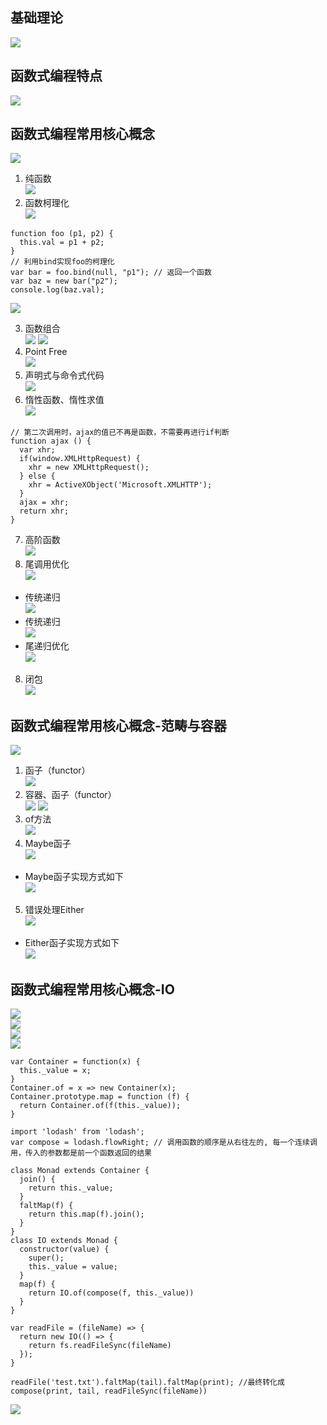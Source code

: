 ## 基础理论
![](./../images/JS/js001.png)
## 函数式编程特点
![](./../images/JS/js002.png)
## 函数式编程常用核心概念
![](./../images/JS/js003.png)
1. 纯函数<br/>
![](./../images/JS/js004.png)
2. 函数柯理化<br/>
![](./../images/JS/js005.png)
```
function foo (p1, p2) {
  this.val = p1 + p2;
}
// 利用bind实现foo的柯理化
var bar = foo.bind(null, "p1"); // 返回一个函数
var baz = new bar("p2");
console.log(baz.val);
```
![](./../images/JS/js006.png)

3. 函数组合<br/>
![](./../images/JS/js007.png)
![](./../images/JS/js008.png)
4. Point Free<br/>
![](./../images/JS/js009.png)
5. 声明式与命令式代码<br/>
![](./../images/JS/js010.png)
6. 惰性函数、惰性求值<br/>
![](./../images/JS/js011.png)
```
// 第二次调用时，ajax的值已不再是函数，不需要再进行if判断
function ajax () {
  var xhr;
  if(window.XMLHttpRequest) {
    xhr = new XMLHttpRequest();
  } else {
    xhr = ActiveXObject('Microsoft.XMLHTTP');
  }
  ajax = xhr;
  return xhr;
}
```
7. 高阶函数<br/>
![](./../images/JS/js012.png)
8. 尾调用优化<br/>
![](./../images/JS/js013.png)
* 传统递归<br/>
![](./../images/JS/js014.png)
* 传统递归<br/>
![](./../images/JS/js014.png)
* 尾递归优化<br/>
![](./../images/JS/js015.png)
8. 闭包<br/>
![](./../images/JS/js016.png)
## 函数式编程常用核心概念-范畴与容器
![](./../images/JS/js017.png)
1. 函子（functor）<br/>
![](./../images/JS/js018.png)
2. 容器、函子（functor）<br/>
![](./../images/JS/js019.png)
![](./../images/JS/js020.png)
3. of方法<br/>
![](./../images/JS/js021.png)
4. Maybe函子<br/>
![](./../images/JS/js023.png)
* Maybe函子实现方式如下<br/>
![](./../images/JS/js024.png)
5. 错误处理Either<br/>
![](./../images/JS/js025.png)
* Either函子实现方式如下<br/>
![](./../images/JS/js022.png)

## 函数式编程常用核心概念-IO
![](./../images/JS/js026.png)
<br/>
![](./../images/JS/js027.png)
<br/>
![](./../images/JS/js028.png)
<br/>
![](./../images/JS/js030.png)
```
var Container = function(x) {
  this._value = x;
}
Container.of = x => new Container(x);
Container.prototype.map = function (f) {
  return Container.of(f(this._value));
}

import 'lodash' from 'lodash';
var compose = lodash.flowRight; // 调用函数的顺序是从右往左的, 每一个连续调用，传入的参数都是前一个函数返回的结果

class Monad extends Container {
  join() {
    return this._value;
  }
  faltMap(f) {
    return this.map(f).join();
  }
}
class IO extends Monad {
  constructor(value) {
    super();
    this._value = value;
  }
  map(f) {
    return IO.of(compose(f, this._value))
  }
}

var readFile = (fileName) => {
  return new IO(() => {
    return fs.readFileSync(fileName)
  });
}

readFile('test.txt').faltMap(tail).faltMap(print); //最终转化成 compose(print, tail, readFileSync(fileName))
```
![](./../images/JS/js029.png)









